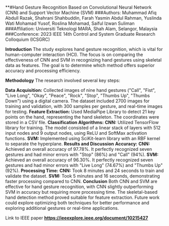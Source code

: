 **#Hand Gesture Recognition Based on Convolutional Neural Network (CNN) and Support Vector Machine (SVM)
###Authors: 
Muhammad Afiq Abdull Razak, Shahrani Shahbuddin, Farah Yasmin Abdul Rahman, Yuslinda Wati Mohamad Yusof, Roslina Mohamad, Saiful Izwan Suliman
###Affiliation: 
Universiti Teknologi MARA, Shah Alam, Selangor, Malaysia
###Conference: 
2023 IEEE 14th Control and System Graduate Research Colloquium (ICSGRC)

**Introduction**
The study explores hand gesture recognition, which is vital for human-computer interaction (HCI). The focus is on comparing the effectiveness of CNN and SVM in recognizing hand gestures using skeletal data as features. The goal is to determine which method offers superior accuracy and processing efficiency.

**Methodology**
The research involved several key steps:

**Data Acquisition:** 
Collected images of nine hand gestures ("Call", "Fist", "Live Long", "Okay", "Peace", "Rock", "Stop", "Thumbs Up", "Thumbs Down") using a digital camera. The dataset included 2700 images for training and validation, with 300 samples per gesture, and real-time images for testing.
**Feature Extraction:** 
Used MediaPipe Library to detect 21 key points on the hand, representing the hand skeleton. The coordinates were stored in a CSV file.
**Classification Algorithms:**
**CNN:** 
  Utilized TensorFlow library for training. The model consisted of a linear stack of layers with 512 input nodes and 9 output nodes, using ReLU and SoftMax activation functions.
**SVM:**
  Implemented using SciKit-learn library with an RBF kernel to separate the hyperplane.
**Results and Discussion**
**Accuracy:**
**CNN:** 
  Achieved an overall accuracy of 97.78%. It perfectly recognized seven gestures and had minor errors with "Stop" (86%) and "Call" (94%).
**SVM:** 
  Achieved an overall accuracy of 96.30%. It perfectly recognized seven gestures and had minor errors with "Live Long" (74.67%) and "Thumbs Up" (92%).
**Processing Time:**
**CNN:** 
  Took 8 minutes and 24 seconds to train and validate the dataset.
**SVM:** 
  Took 5 minutes and 16 seconds, demonstrating faster processing compared to CNN.
**Conclusion**
Both CNN and SVM are effective for hand gesture recognition, with CNN slightly outperforming SVM in accuracy but requiring more processing time. The skeletal-based hand detection method proved suitable for feature extraction. Future work could explore optimizing both techniques for better performance and exploring additional gestures or real-time applications.

Link to IEEE paper
**https://ieeexplore.ieee.org/document/10215427**
